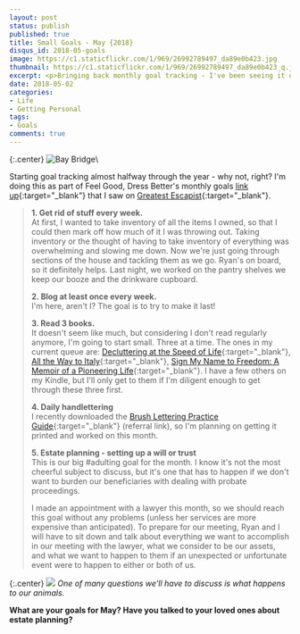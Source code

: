 ```yaml
---
layout: post
status: publish
published: true
title: Small Goals - May {2018}
disqus_id: 2018-05-goals
image: https://c1.staticflickr.com/1/969/26992789497_da89e0b423.jpg
thumbnail: https://c1.staticflickr.com/1/969/26992789497_da89e0b423_q.jpg
excerpt: <p>Bringing back monthly goal tracking - I've been seeing it on other blogs, and it turns out there's a link-up to join, so here goes!</p>
date: 2018-05-02
categories:
- Life
- Getting Personal
tags:
- Goals
comments: true
---
```

{:.center}
![Bay Bridge](https://c1.staticflickr.com/1/969/26992789497_da89e0b423_b.jpg)\\

Starting goal tracking almost halfway through the year - why not, right? I'm doing this as part of Feel Good, Dress Better's monthly goals [link up](https://feelgooddressbetter.com/2018/04/may-small-goals-5.html){:target="_blank"} that I saw on [Greatest Escapist](https://www.greatestescapist.com/2018/05/6-small-goals-for-may.html){:target="_blank"}.

>**1. Get rid of stuff every week.**  
>At first, I wanted to take inventory of all the items I owned, so that I could then mark off how much of it I was throwing out. Taking inventory or the thought of having to take inventory of everything was overwhelming and slowing me down. Now we're just going through sections of the house and tackling them as we go. Ryan's on board, so it definitely helps. Last night, we worked on the pantry shelves we keep our booze and the drinkware cupboard. 
>
>**2. Blog at least once every week.**  
>I'm here, aren't I? The goal is to try to make it last! 
>
>**3. Read 3 books.**  
>It doesn't seem like much, but considering I don't read regularly anymore, I'm going to start small. Three at a time. The ones in my current queue are: [Decluttering at the Speed of Life](https://www.amazon.com/gp/product/0718080602/ref=as_li_tl?ie=UTF8&tag=tinnaho-20&camp=1789&creative=9325&linkCode=as2&creativeASIN=0718080602&linkId=ef98866064bad6273068fedcf973a006){:target="_blank"}, [All the Way to Italy](https://www.amazon.com/gp/product/8833460584/ref=as_li_tl?ie=UTF8&camp=1789&creative=9325&creativeASIN=8833460584&linkCode=as2&tag=tinnaho-20&linkId=a2fd83d8ede065d7e7ef1a6d33d1a7a7){:target="_blank"}, [Sign My Name to Freedom: A Memoir of a Pioneering Life](https://www.amazon.com/gp/product/1401954219/ref=as_li_tl?ie=UTF8&camp=1789&creative=9325&creativeASIN=1401954219&linkCode=as2&tag=tinnaho-20&linkId=36a699f9e777240b5bfc296bf51ce4a2){:target="_blank"}. I have a few others on my Kindle, but I'll only get to them if I'm diligent enough to get through these three first.
>
>**4. Daily handlettering**  
>I recently downloaded the [Brush Lettering Practice Guide](http://www.brushletterpracticeguide.com?rfsn=1281552.32323c){:target="_blank"} (referral link), so I'm planning on getting it printed and worked on this month.
>
>**5. Estate planning - setting up a will or trust**  
>This is our big #adulting goal for the month. I know it's not the most cheerful subject to discuss, but it's one that has to happen if we don't want to burden our beneficiaries with dealing with probate proceedings. 
>
>I made an appointment with a lawyer this month, so we should reach this goal without any problems (unless her services are more expensive than anticipated). To prepare for our meeting, Ryan and I will have to sit down and talk about everything we want to accomplish in our meeting with the lawyer, what we consider to be our assets, and what we want to happen to them if an unexpected or unfortunate event were to happen to either or both of us. 

{:.center}
![](https://c1.staticflickr.com/1/948/26992877437_240fae8fe5_b.jpg) 
_One of many questions we'll have to discuss is what happens to our animals._

**What are your goals for May? Have you talked to your loved ones about estate planning?**
